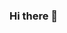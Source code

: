 ### Hi there 👋

<!--
**Mtham049/Mtham049** is a ✨ _special_ ✨ repository because its `README.md` (this file) appears on your GitHub profile.

- 🔭 I’m currently a Master's student who is about in graduate this April 2024 with 3.5 years of hands-on ETL, data ingestion, and Big Data testing experience in Banking domain. Proven track record of delivering impactful projects in AWS, Azure, and Python.Looking for opportunities to drive data-driven innovation and contribute expertise.![image](https://github.com/Mtham049/Mtham049/assets/133783908/e6ab13dd-7672-4fd1-9b65-bad46f318b70)
- 🌱 I’m currently trying my hands on creating dashboards , ETL flows and data analysis and updating my github profile
- 📫 How to reach me: [https://www.linkedin.com/in/manjula-thambidurai](url)
- 😄 Pronouns: She / Her
